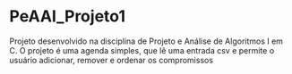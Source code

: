 # PeAAI_Projeto1
Projeto desenvolvido na disciplina de Projeto e Análise de Algoritmos I em C. O projeto é uma agenda simples, que lê uma entrada csv e permite o usuário adicionar, remover e ordenar os compromissos
